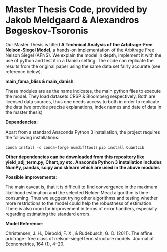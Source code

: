 # Master Thesis Code, provided by Jakob Meldgaard & Alexandros Bøgeskov-Tsoronis

Our Master Thesis is titled **A Technical Analysis of the Arbitrage-Free
Nelson-Siegel Model**, a hands-on implementation of the Arbitrage Free Nelson Siegel (AFNS).
We explain the model in depth, implement it with the use of python and test it in a Danish setting.
The code can replicate the results from the original paper using the same data set fairly accurate (see reference below).

**main_fama_bliss & main_danish**:

These modules are as the name indicates, the main python files to execute the model.
They load datasets CRSP & Bloomberg respectively. Both are licensed data sources, thus
one needs access to both in order to replicate the data (we provide precise explanations, index names and date of data in the master thesis)

**Dependencies:** 

Apart from a standard Anaconda Python 3 installation, the project requires the following installations:

``conda install -c conda-forge numdifftools``
``pip install QuantLib``

**Other dependencies can be downloaded from this repository like yield_adj_term.py, Chart,py etc.**
**Anaconda Python 3 installation includes NumPy, pandas, scipy and sklearn which are used in the above modules**

**Possible improvements**:

The main caveat is, that it is difficult to find convergence in the maximum likelihood estimation and
the selected Nelder-Mead algorithm is time-consuming. Thus we suggest trying other algorithms and 
testing whether more restrictions to the model could help the robustness of estimation.
There is also room for improvement in terms of error handlers, especially regarding estimating the standard errors.

**Model Reference**:

Christensen, J. H., Diebold, F. X., & Rudebusch, G. D. (2011). The affine arbitrage-
free class of nelson–siegel term structure models. Journal of Econometrics, 164 (1),
4–20.



